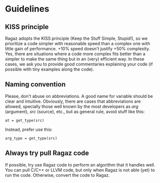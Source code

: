 # Guidelines

## KISS principle

Ragaz adopts the KISS principle (Keep the Stuff Simple, Stupid!), so we prioritize a code simpler with reasonable 
speed than a complex one with little gain of performance. +10% speed doesn't justify +50% complexity. Yes, there are
situations where a code more complex fits better than a simpler to make the same thing but in an (very) efficient 
way. In these cases, we ask you to provide good commentaries explaining your code (if possible with tiny examples 
along the code).  

## Naming convention

Please, don't abuse on abbreviations. A good name for variable should be clear and intuitive. Obviously, there are 
cases that abbreviations are allowed, specially those well known by the most developers as *arg* (argument), 
*src* (source), etc., but as general rule, avoid stuff like this:

    at = get_type(src)

Instead, prefer use this:

    arg_type = get_type(src)

## Always try pull Ragaz code

If possible, try use Ragaz code to perform an algorithm that it handles well. You can pull C/C++ or LLVM code, but 
only when Ragaz is not able (yet) to run the code. Otherwise, convert the code to Ragaz.
